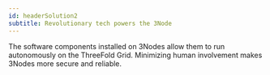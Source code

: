 ```yaml
---
id: headerSolution2
subtitle: Revolutionary tech powers the 3Node
---
```


The software components installed on 3Nodes allow them to run autonomously on the ThreeFold Grid. Minimizing human involvement makes 3Nodes more secure and reliable.